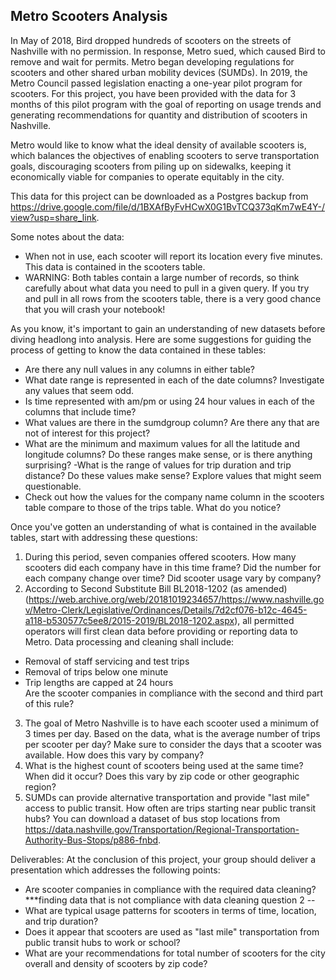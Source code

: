 ## Metro Scooters Analysis
In May of 2018, Bird dropped hundreds of scooters on the streets of Nashville with no permission. In response, Metro sued, which caused Bird to remove and wait for permits. Metro began developing regulations for scooters and other shared urban mobility devices (SUMDs). In 2019, the Metro Council passed legislation enacting a one-year pilot program for scooters. For this project, you have been provided with the data for 3 months of this pilot program with the goal of reporting on usage trends and generating recommendations for quantity and distribution of scooters in Nashville.

Metro would like to know what the ideal density of available scooters is, which balances the objectives of
enabling scooters to serve transportation goals,
discouraging scooters from piling up on sidewalks,
keeping it economically viable for companies to operate equitably in the city.

This data for this project can be downloaded as a Postgres backup from https://drive.google.com/file/d/1BXAfByFvHCwX0G1BvTCQ373qKm7wE4Y-/view?usp=share_link.

Some notes about the data:
* When not in use, each scooter will report its location every five minutes. This data is contained in the scooters table.
* WARNING: Both tables contain a large number of records, so think carefully about what data you need to pull in a given query. If you try and pull in all rows from the scooters table, there is a very good chance that you will crash your notebook!

As you know, it's important to gain an understanding of new datasets before diving headlong into analysis. Here are some suggestions for guiding the process of getting to know the data contained in these tables:
- Are there any null values in any columns in either table?
- What date range is represented in each of the date columns? Investigate any values that seem odd.
- Is time represented with am/pm or using 24 hour values in each of the columns that include time?
- What values are there in the sumdgroup column? Are there any that are not of interest for this project?
- What are the minimum and maximum values for all the latitude and longitude columns? Do these ranges make sense, or is there anything surprising?
-What is the range of values for trip duration and trip distance? Do these values make sense? Explore values that might seem questionable.
- Check out how the values for the company name column in the scooters table compare to those of the trips table. What do you notice?

Once you've gotten an understanding of what is contained in the available tables, start with addressing these questions:
1. During this period, seven companies offered scooters. How many scooters did each company have in this time frame? Did the number for each company change over time? Did scooter usage vary by company?
2. According to Second Substitute Bill BL2018-1202 (as amended) (https://web.archive.org/web/20181019234657/https://www.nashville.gov/Metro-Clerk/Legislative/Ordinances/Details/7d2cf076-b12c-4645-a118-b530577c5ee8/2015-2019/BL2018-1202.aspx), all permitted operators will first clean data before providing or reporting data to Metro. Data processing and cleaning shall include:  
* Removal of staff servicing and test trips  
* Removal of trips below one minute  
* Trip lengths are capped at 24 hours  
Are the scooter companies in compliance with the second and third part of this rule? 
3. The goal of Metro Nashville is to have each scooter used a minimum of 3 times per day. Based on the data, what is the average number of trips per scooter per day? Make sure to consider the days that a scooter was available. How does this vary by company?
4. What is the highest count of scooters being used at the same time? When did it occur? Does this vary by zip code or other geographic region?
4. SUMDs can provide alternative transportation and provide "last mile" access to public transit. How often are trips starting near public transit hubs? You can download a dataset of bus stop locations from https://data.nashville.gov/Transportation/Regional-Transportation-Authority-Bus-Stops/p886-fnbd.

Deliverables:
At the conclusion of this project, your group should deliver a presentation which addresses the following points:
* Are scooter companies in compliance with the required data cleaning?
***finding data that is not compliance with data cleaning question 2 
--
* What are typical usage patterns for scooters in terms of time, location, and trip duration?
* Does it appear that scooters are used as "last mile" transportation from public transit hubs to work or school?
* What are your recommendations for total number of scooters for the city overall and density of scooters by zip code?
